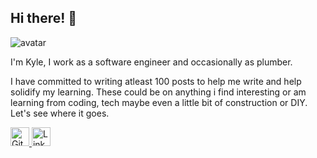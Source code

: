 ## Hi there! 👋

<img class="avatar" src="images/me.jpg" alt="avatar">

I'm Kyle, I work as a software engineer and occasionally as plumber.

I have committed to writing atleast 100 posts to help me write and help solidify my learning. These could be on anything i find interesting or am learning from coding, tech maybe even a little bit of construction or DIY. Let's see where it goes.


<a href="https://github.com/Coding-Plumber" target="_blank" rel="noopener noreferrer">
    <img class="icons" src="images/github-mark.png" alt="GitHub" style="height: 30px; width: 30px; margin-bottom: 20px;">
</a>
<a href="https://www.linkedin.com/in/kyle-mcandrew-944322261/" target="_blank" rel="noopener noreferrer">
    <img class="icons" src="images/linkedin.png" alt="LinkedIn" style="height: 30px; width: 30px; margin-bottom: 20px;">
</a>
